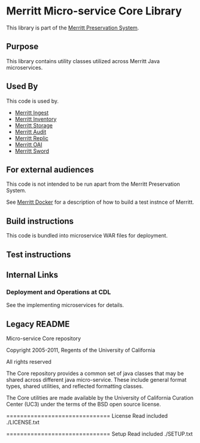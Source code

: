 # Merritt Micro-service Core Library

This library is part of the [Merritt Preservation System](https://github.com/CDLUC3/mrt-doc).

## Purpose

This library contains utility classes utilized across Merritt Java microservices.

## Used By

This code is used by.
- [Merritt Ingest](https://github.com/CDLUC3/mrt-ingest)
- [Merritt Inventory](https://github.com/CDLUC3/mrt-inventory)
- [Merritt Storage](https://github.com/CDLUC3/mrt-store)
- [Merritt Audit](https://github.com/CDLUC3/mrt-audit)
- [Merritt Replic](https://github.com/CDLUC3/mrt-replic)
- [Merritt OAI](https://github.com/CDLUC3/mrt-oai)
- [Merritt Sword](https://github.com/CDLUC3/mrt-sowrd)

## For external audiences
This code is not intended to be run apart from the Merritt Preservation System.

See [Merritt Docker](https://github.com/CDLUC3/merritt-docker) for a description of how to build a test instnce of Merritt.

## Build instructions
This code is bundled into microservice WAR files for deployment.

## Test instructions

## Internal Links

### Deployment and Operations at CDL

See the implementing microservices for details.

## Legacy README

Micro-service Core repository

Copyright 
2005-2011, Regents of the University of California

All rights reserved

The Core repository provides a common set of java classes that may be shared across different java micro-service.
These include general format types, shared utilities, and reflected formatting classes.

The Core utilities are made available by the University of California Curation Center (UC3) under the terms of the BSD open source license.

==============================
License
Read included ./LICENSE.txt

==============================
Setup 
Read included ./SETUP.txt


